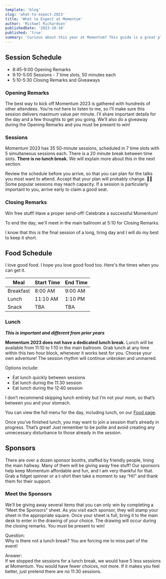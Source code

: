 ```yaml
---
template: 'blog'
slug: 'what-to-expect-2023'
title: 'What to Expect at Momentum'
author: 'Michael Richardson'
publishedDate: '2023-10-10'
published: 'true'
summary: 'Curious about this year at Momentum? This guide is a great place to start!'
---
```


## Session Schedule


- 8:45-9:00 Opening Remarks
- 9:10-5:00 Sessions - 7 time slots, 50 minutes each
- 5:10-5:30 Closing Remarks and Giveaways

### Opening Remarks

The best way to kick off Momentum 2023 is gathered with hundreds of other attendees. You’re not here to listen to me, so I’ll make sure this session delivers maximum value per minute. I’ll share important details for the day and a few thoughts to get you going. We’ll also do a giveaway during the Opening Remarks and you must be present to win!

### Sessions

Momentum 2023 has 35 50-minute sessions, scheduled in 7 time slots with 5 simultaneous sessions each. There is a 20 minute break between time slots. **There is no lunch break.** We will explain more about this in the next section.

Review the schedule before you arrive, so that you can plan for the talks you most want to attend. Accept that your plan will probably change. 🤷‍♂️
Some popular sessions may reach capacity. If a session is particularly important to you, arrive early to claim a good seat.

### Closing Remarks

Win free stuff! Have a proper send-off! Celebrate a successful Momentum!

To end the day, we'll meet in the main ballroom at 5:10 for Closing Remarks.

I know that this is the final session of a long, tiring day and I will do my best to keep it short.

## Food Schedule

I love good food. I hope you love good food too. Here's the times when you can get it.

| Meal        | Start Time  | End Time
| ----------- | ----------- | --------
| Breakfast   | 8:00 AM     | 9:00 AM
| Lunch       | 11:10 AM    | 1:10 PM
| Snack       | TBA         | TBA

### Lunch

**_This is important and different from prior years_**

**Momentum 2023 does not have a dedicated lunch break.** Lunch will be available from 11:10 to 1:10 in the main ballroom. Grab lunch at any time within this two hour block, whenever it works best for you. Choose your own adventure! The session rhythm will continue unbroken and unmarred.

Options include:

- Eat lunch quickly between sessions
- Eat lunch during the 11:30 session
- Eat lunch during the 12:40 session

I don’t recommend skipping lunch entirely but I’m not your mom, so that’s between you and your stomach.

You can view the full menu for the day, including lunch, on our [Food page](/food).

Once you’ve finished lunch, you may want to join a session that’s already in progress. That’s great! Just remember to be polite and avoid creating any unnecessary disturbance to those already in the session.

## Sponsors

There are over a dozen sponsor booths, staffed by friendly people, lining the main hallway. Many of them will be giving away free stuff! Our sponsors help keep Momentum affordable and fun, and I am very thankful for that. Grab a fidget spinner or a t-shirt then take a moment to say “Hi!” and thank them for their support.

### Meet the Sponsors

We’ll be giving away several items that you can only win by completing a “Meet the Sponsors” sheet. As you visit each sponsor, they will stamp your sheet in the appropriate square. Once your sheet is full, bring it to the main desk to enter in the drawing of your choice. The drawing will occur during the closing remarks. You must be present to win!



Question:  
Why is there not a lunch break? You are forcing me to miss part of the event!

Answer:  
If we stopped the sessions for a lunch break, we would have 5 less sessions at Momentum. You would have fewer choices, not more. If it makes you feel better, just pretend there are no 11:30 sessions.
